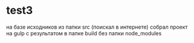 # test3

на базе исходников из папки src (поискал в интернете) 
собрал проект на gulp 
с результатом в папке build
без папки node_modules

